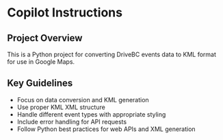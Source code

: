 # Copilot Instructions

<!-- Use this file to provide workspace-specific custom instructions to Copilot. For more details, visit https://code.visualstudio.com/docs/copilot/copilot-customization#_use-a-githubcopilotinstructionsmd-file -->

## Project Overview
This is a Python project for converting DriveBC events data to KML format for use in Google Maps.

## Key Guidelines
- Focus on data conversion and KML generation
- Use proper KML XML structure
- Handle different event types with appropriate styling
- Include error handling for API requests
- Follow Python best practices for web APIs and XML generation
